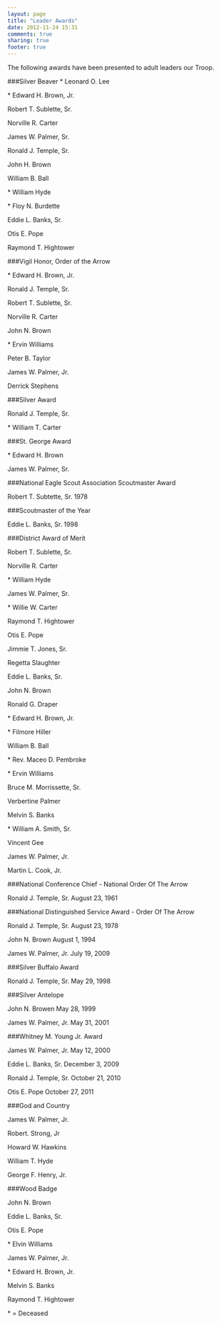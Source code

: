 ```yaml
---
layout: page
title: "Leader Awards"
date: 2012-11-24 15:31
comments: true
sharing: true
footer: true
---
```

The following awards have been presented to adult leaders our Troop.

###Silver Beaver 
&#42; Leonard O. Lee 

&#42; Edward H. Brown, Jr. 

Robert T. Sublette, Sr. 

Norville R. Carter 

James W. Palmer, Sr. 

Ronald J. Temple, Sr. 

John H. Brown 

William B. Ball 

&#42; William Hyde 

&#42; Floy N. Burdette

Eddie L. Banks, Sr. 

Otis E. Pope

Raymond T. Hightower


###Vigil Honor, Order of the Arrow

&#42; Edward H. Brown, Jr. 

Ronald J. Temple, Sr. 

Robert T. Sublette, Sr. 

Norville R. Carter 

John N. Brown 

&#42; Ervin Williams 

Peter B. Taylor 

James W. Palmer, Jr. 

Derrick Stephens 


###Silver Award

Ronald J. Temple, Sr. 

&#42; William T. Carter 

###St. George Award

&#42; Edward H. Brown 

James W. Palmer, Sr. 

###National Eagle Scout Association Scoutmaster Award

Robert T. Subtette, Sr. 1978 

###Scoutmaster of the Year

Eddie L. Banks, Sr. 1998 

###District Award of Merit

Robert T. Sublette, Sr. 

Norville R. Carter 

&#42; William Hyde 

James W. Palmer, Sr. 

&#42; Willie W. Carter 

Raymond T. Hightower

Otis E. Pope 

Jimmie T. Jones, Sr. 

Regetta Slaughter 

Eddie L. Banks, Sr. 

John N. Brown 

Ronald G. Draper 

&#42; Edward H. Brown, Jr. 

&#42; Filmore Hiller 

William B. Ball 

&#42; Rev. Maceo D. Pembroke 

&#42; Ervin Williams 

Bruce M. Morrissette, Sr. 

Verbertine Palmer 

Melvin S. Banks 

&#42; William A. Smith, Sr. 

Vincent Gee 

James W. Palmer, Jr. 

Martin L. Cook, Jr.


###National Conference Chief - National Order Of The Arrow 

Ronald J. Temple, Sr. August 23, 1961 

###National Distinguished Service Award - Order Of The Arrow

Ronald J. Temple, Sr. August 23, 1978 

John N. Brown August 1, 1994 

James W. Palmer, Jr. July 19, 2009 

###Silver Buffalo Award

Ronald J. Temple, Sr. May 29, 1998 

###Silver Antelope

John N. Browen May 28, 1999 

James W. Palmer, Jr. May 31, 2001 

###Whitney M. Young Jr. Award

James W. Palmer, Jr. May 12, 2000 

Eddie L. Banks, Sr. December 3, 2009 

Ronald J. Temple, Sr. October 21, 2010 

Otis E. Pope October 27, 2011 

###God and Country

James W. Palmer, Jr. 

Robert. Strong, Jr

Howard W. Hawkins 

William T. Hyde 

George F. Henry, Jr. 

###Wood Badge

John N. Brown 

Eddie L. Banks, Sr. 

Otis E. Pope 

&#42; Elvin Williams 

James W. Palmer, Jr. 

&#42; Edward H. Brown, Jr. 

Melvin S. Banks 

Raymond T. Hightower 


&#42; = Deceased 
